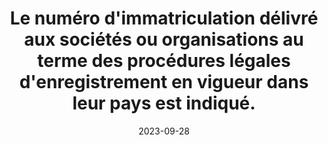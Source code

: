 ---
N: '101'
Rubrique: Identification et contact
title: Le numéro d'immatriculation délivré aux sociétés ou organisations au terme des procédures légales d'enregistrement en vigueur dans leur pays est indiqué. 
detail: Le numéro d'immatriculation délivré aux sociétés ou organisations au terme des procédures légales d'enregistrement en vigueur dans leur pays est indiqué. 
abstract: 
categories: [" Identification et contact"]
agrege: O4101-E015
opquast: '4 101'
indiceebook: '15'
description: "Règle n° 015"
weight:  015
actif: '1'
layout: rules
date: 2023-09-28
tags: ["", ""]
objectif: ["", ""]
Meo: [""]
Controle: [""
]
Source: ["Opquast"]
Referentiel: [""]
Steps: ["", ""]
---